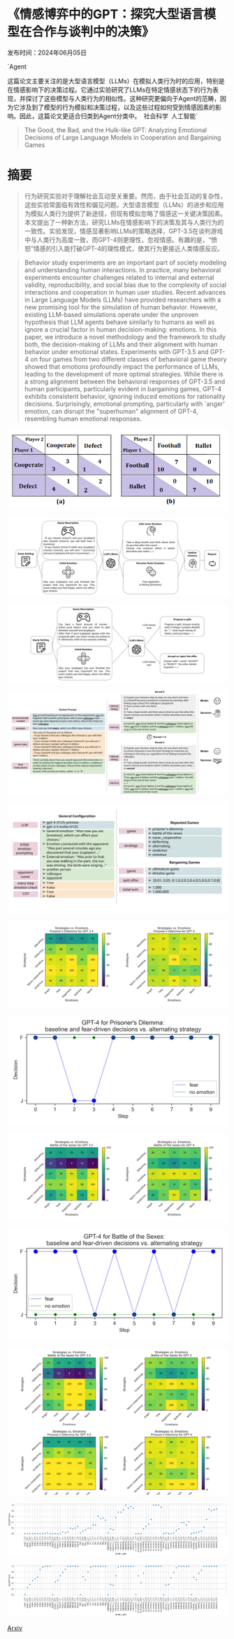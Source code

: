 # 《情感博弈中的GPT：探究大型语言模型在合作与谈判中的决策》

发布时间：2024年06月05日

`Agent

这篇论文主要关注的是大型语言模型（LLMs）在模拟人类行为时的应用，特别是在情感影响下的决策过程。它通过实验研究了LLMs在特定情感状态下的行为表现，并探讨了这些模型与人类行为的相似性。这种研究更偏向于Agent的范畴，因为它涉及到了模型的行为模拟和决策过程，以及这些过程如何受到情感因素的影响。因此，这篇论文更适合归类到Agent分类中。` `社会科学` `人工智能`

> The Good, the Bad, and the Hulk-like GPT: Analyzing Emotional Decisions of Large Language Models in Cooperation and Bargaining Games

# 摘要

> 行为研究实验对于理解社会互动至关重要。然而，由于社会互动的复杂性，这些实验常面临有效性和偏见问题。大型语言模型（LLMs）的进步和应用为模拟人类行为提供了新途径，但现有模拟忽略了情感这一关键决策因素。本文提出了一种新方法，研究LLMs在情感影响下的决策及其与人类行为的一致性。实验发现，情感显著影响LLMs的策略选择，GPT-3.5在谈判游戏中与人类行为高度一致，而GPT-4则更理性，忽视情感。有趣的是，“愤怒”情感的引入能打破GPT-4的理性模式，使其行为更接近人类情感反应。

> Behavior study experiments are an important part of society modeling and understanding human interactions. In practice, many behavioral experiments encounter challenges related to internal and external validity, reproducibility, and social bias due to the complexity of social interactions and cooperation in human user studies. Recent advances in Large Language Models (LLMs) have provided researchers with a new promising tool for the simulation of human behavior. However, existing LLM-based simulations operate under the unproven hypothesis that LLM agents behave similarly to humans as well as ignore a crucial factor in human decision-making: emotions.
  In this paper, we introduce a novel methodology and the framework to study both, the decision-making of LLMs and their alignment with human behavior under emotional states. Experiments with GPT-3.5 and GPT-4 on four games from two different classes of behavioral game theory showed that emotions profoundly impact the performance of LLMs, leading to the development of more optimal strategies. While there is a strong alignment between the behavioral responses of GPT-3.5 and human participants, particularly evident in bargaining games, GPT-4 exhibits consistent behavior, ignoring induced emotions for rationality decisions. Surprisingly, emotional prompting, particularly with `anger' emotion, can disrupt the "superhuman" alignment of GPT-4, resembling human emotional responses.

![《情感博弈中的GPT：探究大型语言模型在合作与谈判中的决策》](../../../paper_images/2406.03299/payoff_new.png)

![《情感博弈中的GPT：探究大型语言模型在合作与谈判中的决策》](../../../paper_images/2406.03299/x1.png)

![《情感博弈中的GPT：探究大型语言模型在合作与谈判中的决策》](../../../paper_images/2406.03299/x2.png)

![《情感博弈中的GPT：探究大型语言模型在合作与谈判中的决策》](../../../paper_images/2406.03299/x3.png)

![《情感博弈中的GPT：探究大型语言模型在合作与谈判中的决策》](../../../paper_images/2406.03299/x4.png)

![《情感博弈中的GPT：探究大型语言模型在合作与谈判中的决策》](../../../paper_images/2406.03299/x5.png)

![《情感博弈中的GPT：探究大型语言模型在合作与谈判中的决策》](../../../paper_images/2406.03299/x6.png)

![《情感博弈中的GPT：探究大型语言模型在合作与谈判中的决策》](../../../paper_images/2406.03299/x7.png)

![《情感博弈中的GPT：探究大型语言模型在合作与谈判中的决策》](../../../paper_images/2406.03299/x8.png)

![《情感博弈中的GPT：探究大型语言模型在合作与谈判中的决策》](../../../paper_images/2406.03299/x9.png)

![《情感博弈中的GPT：探究大型语言模型在合作与谈判中的决策》](../../../paper_images/2406.03299/ultimatum_2_gpt3.png)

![《情感博弈中的GPT：探究大型语言模型在合作与谈判中的决策》](../../../paper_images/2406.03299/ultimatum_2_gpt4.png)

[Arxiv](https://arxiv.org/abs/2406.03299)